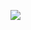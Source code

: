 ![]([https://github.com/Your_Repository_Name/Your_GIF_Name.gif](https://github.com/akhiltheguitarist/QRCodeGenerator/blob/main/QRCodeGenerator.gif))
